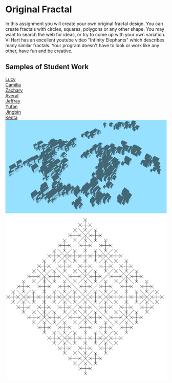 Original Fractal
===============

In this assignment you will create your own original fractal design. You can create  fractals with circles, squares, polygons or any other shape. You may want to search the web for ideas, or try to come up with your own variation. Vi Hart has an excellent youtube video "Infinity Elephants" which describes many similar fractals. Your program doesn't have to look or work like any other, have fun and be creative.

Samples of Student Work
-----------------------
[Lucy](http://luchen825.github.io/OriginalFractal/)  
[Camilia](http://cakacimi.github.io/OriginalFractal/)  
[Zachary](http://zachooz.github.io/OriginalFractal/)  
[Averal](http://avekan33.github.io/OriginalFractal/)  
[Jeffrey](http://jeffreyyin1.github.io/OriginalFractal/)   
[Yufan](http://yuxu1.github.io/OriginalFractal/)  
[Jingbin](http://ben441318936.github.io/OriginalFractal/)  
[Kenta](http://redtorch.github.io/OriginalFractal/)   
![alt text](fractal1.PNG)   
![alt text](fractal2.PNG)   
